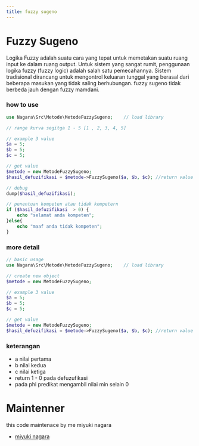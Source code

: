 ```yaml
---
title: fuzzy sugeno
---
```


# Fuzzy Sugeno

Logika Fuzzy adalah suatu cara yang tepat untuk memetakan suatu ruang input ke dalam ruang output. Untuk sistem yang sangat rumit, penggunaan logika fuzzy (fuzzy logic) adalah salah satu pemecahannya. Sistem tradisional dirancang untuk mengontrol keluaran tunggal yang berasal dari beberapa masukan yang tidak saling berhubungan. fuzzy sugeno tidak berbeda jauh dengan fuzzy mamdani.

### how to use

```php
use Nagara\Src\Metode\MetodeFuzzySugeno;    // load library

// range kurva segitga 1 - 5 [1 , 2, 3, 4, 5]

// example 3 value
$a = 5;
$b = 5;
$c = 5;

// get value
$metode = new MetodeFuzzySugeno;
$hasil_defuzifikasi = $metode->FuzzySugeno($a, $b, $c); //return value 1 or 0

// debug
dump($hasil_defuzifikasi);

// penentuan kompeten atau tidak kompetern
if ($hasil_defuzifikasi  > 0) {
    echo "selamat anda kompeten";
}else{
    echo "maaf anda tidak kompeten";
}

```

### more detail

```php
// basic usage
use Nagara\Src\Metode\MetodeFuzzySugeno;    // load library

// create new object
$metode = new MetodeFuzzySugeno;

// example 3 value
$a = 5;
$b = 5;
$c = 5;

// get value
$metode = new MetodeFuzzySugeno;
$hasil_defuzifikasi = $metode->FuzzySugeno($a, $b, $c); //return value 1 or 0

```

### keterangan

- a nilai pertama
- b nilai kedua
- c nilai ketiga
- return 1 - 0 pada defuzufikasi
- pada phi predikat mengambil nilai min selain 0

# Maintenner

this code maintenace by me miyuki nagara

- [miyuki nagara](https://github.com/naagaraa/)
